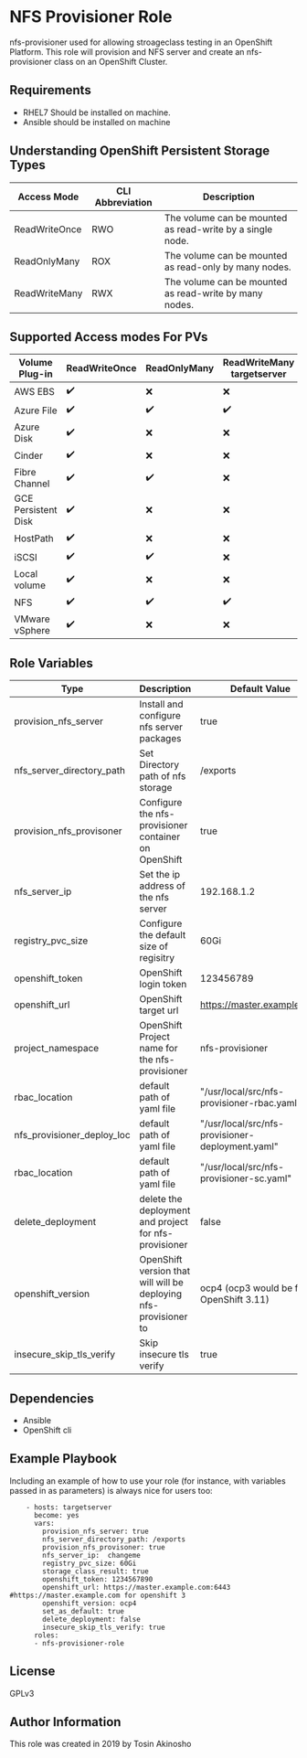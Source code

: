 NFS Provisioner Role
=========

nfs-provisioner used for allowing stroageclass testing in an OpenShift Platform. This role will provision and NFS server and create an nfs-provisioner class on an OpenShift Cluster.

Requirements
------------

* RHEL7 Should be installed on machine.
* Ansible should be installed on machine

Understanding OpenShift Persistent Storage Types
------------------------------------------------
Access Mode  |  CLI Abbreviation  | Description
--|---|--
ReadWriteOnce  |  RWO  | The volume can be mounted as read-write by a single node.
ReadOnlyMany  | ROX  | The volume can be mounted as read-only by many nodes.
ReadWriteMany  | RWX  | The volume can be mounted as read-write by many nodes.

Supported Access modes For PVs
-------------------------------
Volume Plug-in  | ReadWriteOnce  |  ReadOnlyMany | ReadWriteMany  targetserver
--|---|---|--
AWS EBS  | :heavy_check_mark:  | :x:  | :x:  
Azure File  | :heavy_check_mark:  | :heavy_check_mark:  | :heavy_check_mark:
Azure Disk  |  :heavy_check_mark: | :x:  | :x:
Cinder  | :heavy_check_mark:  | :x:  | :x:
Fibre Channel  | :heavy_check_mark:  | :heavy_check_mark:  | :x:
GCE Persistent Disk  | :heavy_check_mark:  | :x:  |  :x:
HostPath  | :heavy_check_mark:  |  :x: |  :x:
iSCSI  | :heavy_check_mark:  | :heavy_check_mark:  | :x:
Local volume  |  :heavy_check_mark: | :x:  | :x:
NFS  | :heavy_check_mark:  | :heavy_check_mark:  | :heavy_check_mark:
VMware vSphere  | :heavy_check_mark:  | :x:  | :x:

Role Variables
--------------
Type  | Description  | Default Value
--|---|--
provision_nfs_server  | Install and configure nfs server packages  | true
nfs_server_directory_path  |  Set Directory path of nfs storage  | /exports
provision_nfs_provisoner |Configure the nfs-provisioner container on OpenShift | true
nfs_server_ip | Set the ip address of the nfs server | 192.168.1.2
registry_pvc_size | Configure the default size of regisitry | 60Gi  
openshift_token | OpenShift login token  | 123456789
openshift_url | OpenShift target url  | https://master.example.com
project_namespace | OpenShift Project name for the nfs-provisioner | nfs-provisioner
rbac_location  | default path of yaml file  | "/usr/local/src/nfs-provisioner-rbac.yaml"
nfs_provisioner_deploy_loc  | default path of yaml file  | "/usr/local/src/nfs-provisioner-deployment.yaml"
rbac_location  | default path of yaml file  | "/usr/local/src/nfs-provisioner-sc.yaml"
delete_deployment  | delete the deployment and project for nfs-provisioner  | false
openshift_version  | OpenShift version that will will be deploying nfs-provisioner to | ocp4 (ocp3 would be for OpenShift 3.11)
insecure_skip_tls_verify  |  Skip insecure tls verify  |  true

Dependencies
------------

* Ansible
* OpenShift cli

Example Playbook
----------------

Including an example of how to use your role (for instance, with variables passed in as parameters) is always nice for users too:
```
    - hosts: targetserver
      become: yes
      vars:
        provision_nfs_server: true
        nfs_server_directory_path: /exports
        provision_nfs_provisoner: true
        nfs_server_ip:  changeme
        registry_pvc_size: 60Gi
        storage_class_result: true
        openshift_token: 1234567890
        openshift_url: https://master.example.com:6443 #https://master.example.com for openshift 3
        openshift_version: ocp4
        set_as_default: true
        delete_deployment: false
        insecure_skip_tls_verify: true
      roles:
      - nfs-provisioner-role
```

License
-------

GPLv3

Author Information
------------------

This role was created in 2019 by Tosin Akinosho
